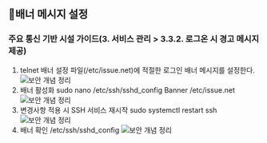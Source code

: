 ## 🔹배너 메시지 설정
### 주요 통신 기반 시설 가이드(3. 서비스 관리 > 3.3.2. 로그온 시 경고 메시지 제공)
1. telnet 배너 설정 파일(/etc/issue.net)에 적절한 로그인 배너 메시지를 설정한다.
   ![보안 개념 정리](https://github.com/seonhara/Cyber-Security/images/banner1.png)
2. 배너 활성화
   sudo nano /etc/ssh/sshd_config
   Banner /etc/issue.net
  ![보안 개념 정리](https://github.com/seonhara/Cyber-Security/images/banner2.png)
3. 변경사항 적용 시 SSH 서비스 재시작
   sudo systemctl restart ssh
   ![보안 개념 정리](https://github.com/seonhara/Cyber-Security/images/banner3.png)
4. 배너 확인
   /etc/ssh/sshd_config
   ![보안 개념 정리](https://github.com/seonhara/Cyber-Security/images/banner4.png)
